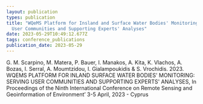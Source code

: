 ```yaml
---
layout: publication
types: publication
title: "WQeMS Platform for Insland and Surface Water Bodies' Monitoring: Serving
  User Communities and Supporting Experts' Analyses"
date: 2023-05-29T10:49:12.677Z
tags: conference_publications
publication_date: 2023-05-29
---
```

<!--StartFragment-->

G. M. Scarpino, M. Matera, P. Bauer, I. Manakos, A. Kita, K. Vlachos, A. Bozas, I. Serral, A. Moumtzidou, I. Gialampoukidis & S. Vrochidis. 2023. WQEMS PLATFORM FOR INLAND SURFACE WATER BODIES' MONITORING: SERVING USER COMMUNITIES AND SUPPORTING EXPERTS' ANALYSES, In Proceedings of the Ninth International Conference on Remote Sensing and Geoinformation of Environmentʼ 3-5 April, 2023 - Cyprus

<!--EndFragment-->